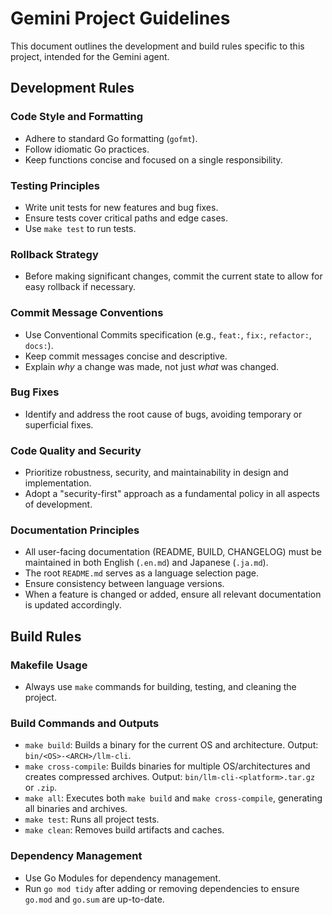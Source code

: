 # Gemini Project Guidelines

This document outlines the development and build rules specific to this project, intended for the Gemini agent.

## Development Rules

### Code Style and Formatting

- Adhere to standard Go formatting (`gofmt`).
- Follow idiomatic Go practices.
- Keep functions concise and focused on a single responsibility.

### Testing Principles

- Write unit tests for new features and bug fixes.
- Ensure tests cover critical paths and edge cases.
- Use `make test` to run tests.

### Rollback Strategy
- Before making significant changes, commit the current state to allow for easy rollback if necessary.

### Commit Message Conventions

- Use Conventional Commits specification (e.g., `feat:`, `fix:`, `refactor:`, `docs:`).
- Keep commit messages concise and descriptive.
- Explain *why* a change was made, not just *what* was changed.

### Bug Fixes
- Identify and address the root cause of bugs, avoiding temporary or superficial fixes.

### Code Quality and Security
- Prioritize robustness, security, and maintainability in design and implementation.
- Adopt a "security-first" approach as a fundamental policy in all aspects of development.

### Documentation Principles

- All user-facing documentation (README, BUILD, CHANGELOG) must be maintained in both English (`.en.md`) and Japanese (`.ja.md`).
- The root `README.md` serves as a language selection page.
- Ensure consistency between language versions.
- When a feature is changed or added, ensure all relevant documentation is updated accordingly.

## Build Rules

### Makefile Usage

- Always use `make` commands for building, testing, and cleaning the project.

### Build Commands and Outputs

- `make build`: Builds a binary for the current OS and architecture. Output: `bin/<OS>-<ARCH>/llm-cli`.
- `make cross-compile`: Builds binaries for multiple OS/architectures and creates compressed archives. Output: `bin/llm-cli-<platform>.tar.gz` or `.zip`.
- `make all`: Executes both `make build` and `make cross-compile`, generating all binaries and archives.
- `make test`: Runs all project tests.
- `make clean`: Removes build artifacts and caches.

### Dependency Management

- Use Go Modules for dependency management.
- Run `go mod tidy` after adding or removing dependencies to ensure `go.mod` and `go.sum` are up-to-date.
